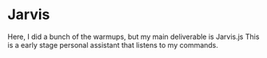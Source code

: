# Jarvis

Here, I did a bunch of the warmups, but my main deliverable is Jarvis.js This is a early stage personal assistant that listens to my commands.
